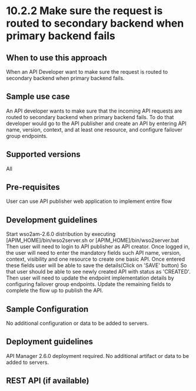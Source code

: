 # 10.2.2 Make sure the request is routed to secondary backend when primary backend fails

## When to use this approach
When an API Developer want to make sure the request is routed to secondary backend when primary backend fails.

## Sample use case
An API developer wants to make sure that the incoming API requests are routed to secondary backend when primary backend fails. To do that developer would go to the API publisher and create an API by entering API name, version, context, and at least one resource, and configure failover group endpoints.

## Supported versions
All

## Pre-requisites
User can use API publisher web application to implement entire flow

## Development guidelines
Start wso2am-2.6.0 distribution by executing [APIM_HOME]/bin/wso2server.sh or [APIM_HOME]/bin/wso2server.bat 
Then user will need to login to API publisher as API creator. Once logged in, the user will need to enter the mandatory fields such API name, version, context, visibility and one resource to create one basic API. Once entered these fields user will be able to save the details(Click on 'SAVE' button)
So that user should be able to see newly created API with status as 'CREATED'. Then user will need to update the endpoint implementation details by configuring failover group endpoints. Update the remaining fields to complete the flow up to publish the API. 

## Sample Configuration
No additional configuration or data to be added to servers.

## Deployment guidelines
API Manager 2.6.0 deployment required. No additional artifact or data to be added to servers.

## REST API (if available)

